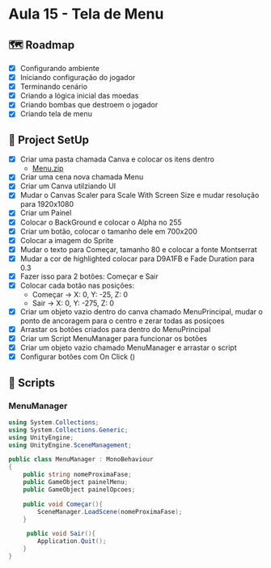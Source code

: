 # Aula 15 - Tela de Menu

## 🗺️ Roadmap
- [x] Configurando ambiente
- [x] Iniciando configuração do jogador
- [x] Terminando cenário
- [x] Criando a lógica inicial das moedas
- [x] Criando bombas que destroem o jogador
- [x] Criando tela de menu

## 🔧 Project SetUp

- [x] Criar uma pasta chamada Canva e colocar os itens dentro
    -  [Menu.zip](https://github.com/user-attachments/files/17740465/Menu.zip)
- [x] Criar uma cena nova chamada Menu
- [x] Criar um Canva utilziando UI
- [x] Mudar o Canvas Scaler para Scale With Screen Size e mudar resolução para 1920x1080
- [x] Criar um Painel
- [x] Colocar o BackGround e colocar o Alpha no 255
- [x] Criar um botão, colocar o tamanho dele em 700x200
- [x] Colocar a imagem do Sprite
- [x] Mudar o texto para Começar, tamanho 80 e colocar a fonte Montserrat
- [x] Mudar a cor de highlighted colocar para D9A1FB e Fade Duration para 0.3
- [x] Fazer isso para 2 botões: Começar e Sair
- [x] Colocar cada botão nas posições:
    - Começar → X: 0, Y: -25, Z: 0
    - Sair → X: 0, Y: -275, Z: 0
- [x] Criar um objeto vazio dentro do canva chamado MenuPrincipal, mudar o ponto de ancoragem para o centro e zerar todas as posiçoes
- [x] Arrastar os botões criados para dentro do MenuPrincipal
- [x] Criar um Script MenuManager para funcionar os botões
- [x] Criar um objeto vazio chamado MenuManager e arrastar o script
- [x] Configurar botões com On Click ()

## 📝 Scripts
### MenuManager

``` C#
using System.Collections;
using System.Collections.Generic;
using UnityEngine;
using UnityEngine.SceneManagement;

public class MenuManager : MonoBehaviour
{
    public string nomeProximaFase;
    public GameObject painelMenu;
    public GameObject painelOpcoes;

    public void Começar(){
        SceneManager.LoadScene(nomeProximaFase);
    }

     public void Sair(){
        Application.Quit();
    }
}
```
